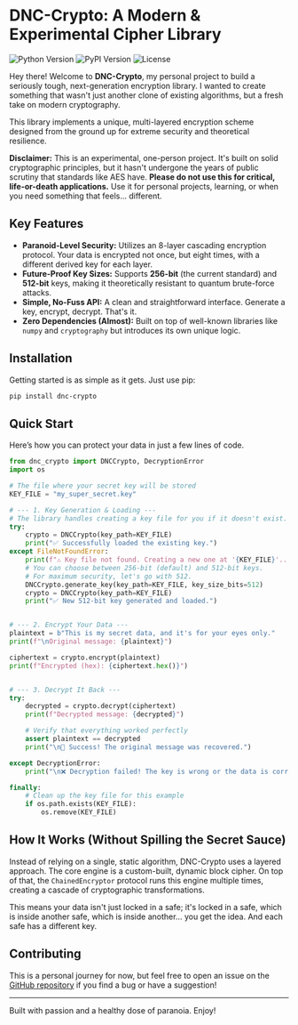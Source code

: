 # DNC-Crypto: A Modern & Experimental Cipher Library

![Python Version](https://img.shields.io/pypi/pyversions/dnc-crypto)
![PyPI Version](https://img.shields.io/pypi/v/dnc-crypto)
![License](https://img.shields.io/pypi/l/dnc-crypto)

Hey there! Welcome to **DNC-Crypto**, my personal project to build a seriously tough, next-generation encryption library. I wanted to create something that wasn't just another clone of existing algorithms, but a fresh take on modern cryptography.

This library implements a unique, multi-layered encryption scheme designed from the ground up for extreme security and theoretical resilience.

**Disclaimer:** This is an experimental, one-person project. It's built on solid cryptographic principles, but it hasn't undergone the years of public scrutiny that standards like AES have. **Please do not use this for critical, life-or-death applications.** Use it for personal projects, learning, or when you need something that feels... different.

## Key Features

*   **Paranoid-Level Security:** Utilizes an 8-layer cascading encryption protocol. Your data is encrypted not once, but eight times, with a different derived key for each layer.
*   **Future-Proof Key Sizes:** Supports **256-bit** (the current standard) and **512-bit** keys, making it theoretically resistant to quantum brute-force attacks.
*   **Simple, No-Fuss API:** A clean and straightforward interface. Generate a key, encrypt, decrypt. That's it.
*   **Zero Dependencies (Almost):** Built on top of well-known libraries like `numpy` and `cryptography` but introduces its own unique logic.

## Installation

Getting started is as simple as it gets. Just use pip:

```bash
pip install dnc-crypto
```

## Quick Start

Here’s how you can protect your data in just a few lines of code.

```python
from dnc_crypto import DNCCrypto, DecryptionError
import os

# The file where your secret key will be stored
KEY_FILE = "my_super_secret.key"

# --- 1. Key Generation & Loading ---
# The library handles creating a key file for you if it doesn't exist.
try:
    crypto = DNCCrypto(key_path=KEY_FILE)
    print("✅ Successfully loaded the existing key.")
except FileNotFoundError:
    print(f"⚠️ Key file not found. Creating a new one at '{KEY_FILE}'...")
    # You can choose between 256-bit (default) and 512-bit keys.
    # For maximum security, let's go with 512.
    DNCCrypto.generate_key(key_path=KEY_FILE, key_size_bits=512)
    crypto = DNCCrypto(key_path=KEY_FILE)
    print("✅ New 512-bit key generated and loaded.")


# --- 2. Encrypt Your Data ---
plaintext = b"This is my secret data, and it's for your eyes only."
print(f"\nOriginal message: {plaintext}")

ciphertext = crypto.encrypt(plaintext)
print(f"Encrypted (hex): {ciphertext.hex()}")


# --- 3. Decrypt It Back ---
try:
    decrypted = crypto.decrypt(ciphertext)
    print(f"Decrypted message: {decrypted}")

    # Verify that everything worked perfectly
    assert plaintext == decrypted
    print("\n🎉 Success! The original message was recovered.")

except DecryptionError:
    print("\n❌ Decryption failed! The key is wrong or the data is corrupt.")

finally:
    # Clean up the key file for this example
    if os.path.exists(KEY_FILE):
        os.remove(KEY_FILE)

```

## How It Works (Without Spilling the Secret Sauce)

Instead of relying on a single, static algorithm, DNC-Crypto uses a layered approach. The core engine is a custom-built, dynamic block cipher. On top of that, the `ChainedEncryptor` protocol runs this engine multiple times, creating a cascade of cryptographic transformations.

This means your data isn't just locked in a safe; it's locked in a safe, which is inside another safe, which is inside another... you get the idea. And each safe has a different key.

## Contributing

This is a personal journey for now, but feel free to open an issue on the [GitHub repository](https://github.com/your_username/dnc_crypto) if you find a bug or have a suggestion!

---

Built with passion and a healthy dose of paranoia. Enjoy!